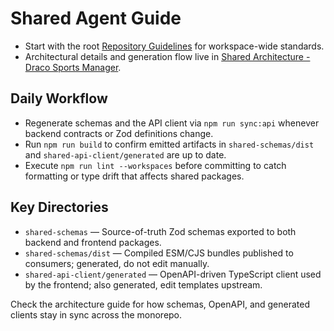 # Shared Agent Guide

- Start with the root [Repository Guidelines](../../AGENTS.md) for workspace-wide standards.
- Architectural details and generation flow live in [Shared Architecture - Draco Sports Manager](./SHARED_ARCHITECTURE.md).

## Daily Workflow
- Regenerate schemas and the API client via `npm run sync:api` whenever backend contracts or Zod definitions change.
- Run `npm run build` to confirm emitted artifacts in `shared-schemas/dist` and `shared-api-client/generated` are up to date.
- Execute `npm run lint --workspaces` before committing to catch formatting or type drift that affects shared packages.

## Key Directories
- `shared-schemas` — Source-of-truth Zod schemas exported to both backend and frontend packages.
- `shared-schemas/dist` — Compiled ESM/CJS bundles published to consumers; generated, do not edit manually.
- `shared-api-client/generated` — OpenAPI-driven TypeScript client used by the frontend; also generated, edit templates upstream.

Check the architecture guide for how schemas, OpenAPI, and generated clients stay in sync across the monorepo.
